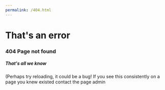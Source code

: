 ```yaml
---
permalink: /404.html
---
```

# That's an error

### 404 Page not found

##### That's all we know

(Perhaps try reloading, it could be a bug! If you see this consistently on a page you knew existed contact the page admin
